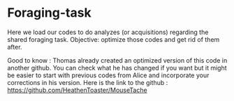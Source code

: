 # Foraging-task

Here we load our codes to do analyzes (or acquisitions) regarding the shared foraging task. 
Objective: optimize those codes and get rid of them after. 

Good to know : Thomas already created an optimized version of this code in another github. You can check what he has changed if you want but it might be easier to start with previous codes from Alice and incorporate your corrections in his version. 
Here is the link to the github : https://github.com/HeathenToaster/MouseTache
